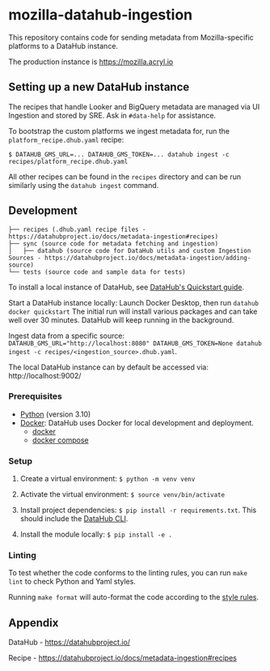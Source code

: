 # mozilla-datahub-ingestion

This repository contains code for sending metadata from Mozilla-specific platforms to a DataHub instance.

The production instance is https://mozilla.acryl.io 

## Setting up a new DataHub instance

The recipes that handle Looker and BigQuery metadata are managed via UI Ingestion and stored by SRE. Ask in 
`#data-help` for assistance.

To bootstrap the custom platforms we ingest metadata for, run the `platform_recipe.dhub.yaml` recipe:

`$ DATAHUB_GMS_URL=... DATAHUB_GMS_TOKEN=... datahub ingest -c recipes/platform_recipe.dhub.yaml`

All other recipes can be found in the `recipes` directory and can be run similarly using the `datahub ingest` command.

## Development

```
├── recipes (.dhub.yaml recipe files - https://datahubproject.io/docs/metadata-ingestion#recipes)
├── sync (source code for metadata fetching and ingestion)
│   ├── datahub (source code for DataHub utils and custom Ingestion Sources - https://datahubproject.io/docs/metadata-ingestion/adding-source)
└── tests (source code and sample data for tests)
```

To install a local instance of DataHub, see [DataHub's Quickstart guide](https://datahubproject.io/docs/quickstart/).

Start a DataHub instance locally: Launch Docker Desktop, then run `datahub docker quickstart`
The initial run will install various packages and can take well over 30 minutes. DataHub will keep running in the background.

Ingest data from a specific source: `DATAHUB_GMS_URL="http://localhost:8080" DATAHUB_GMS_TOKEN=None datahub ingest -c recipes/<ingestion_source>.dhub.yaml`.

The local DataHub instance can by default be accessed via: http://localhost:9002/

### Prerequisites 

- [Python](https://www.python.org/) (version 3.10)
- [Docker](https://www.docker.com/): DataHub uses Docker for local development and
  deployment.
    - [docker](https://docs.docker.com/engine/installation/#supported-platforms)
    - [docker compose](https://docs.docker.com/compose/install/)


### Setup
1. Create a virtual environment: `$ python -m venv venv`

2. Activate the virtual environment: `$ source venv/bin/activate`

3. Install project dependencies: `$ pip install -r requirements.txt`. This should include the [DataHub CLI](https://datahubproject.io/docs/quickstart/).

4. Install the module locally: `$ pip install -e .`


### Linting

To test whether the code conforms to the linting rules, you can
run `make lint` to check Python and Yaml styles.

Running `make format` will auto-format the code according to the
[style rules](https://black.readthedocs.io/en/stable/the_black_code_style/current_style.html).

## Appendix 
DataHub - https://datahubproject.io/

Recipe - https://datahubproject.io/docs/metadata-ingestion#recipes
